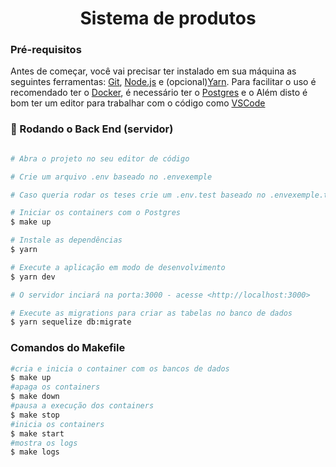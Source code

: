 <h1 align="center">Sistema de produtos</h1>

### Pré-requisitos

Antes de começar, você vai precisar ter instalado em sua máquina as seguintes ferramentas:
[Git](https://git-scm.com), [Node.js](https://nodejs.org/en/) e (opcional)[Yarn](https://yarnpkg.com/).
Para facilitar o uso é recomendado ter o [Docker](https://www.docker.com/), é necessário ter o [Postgres](https://www.postgresql.org/) e o 
Além disto é bom ter um editor para trabalhar com o código como [VSCode](https://code.visualstudio.com/)

### 🎲 Rodando o Back End (servidor)

```bash

# Abra o projeto no seu editor de código

# Crie um arquivo .env baseado no .envexemple

# Caso queria rodar os teses crie um .env.test baseado no .envexemple.test

# Iniciar os containers com o Postgres
$ make up

# Instale as dependências
$ yarn

# Execute a aplicação em modo de desenvolvimento
$ yarn dev

# O servidor inciará na porta:3000 - acesse <http://localhost:3000>

# Execute as migrations para criar as tabelas no banco de dados
$ yarn sequelize db:migrate

```



### Comandos do Makefile

```bash
#cria e inicia o container com os bancos de dados
$ make up
#apaga os containers
$ make down
#pausa a execução dos containers
$ make stop
#inicia os containers
$ make start
#mostra os logs
$ make logs

```
